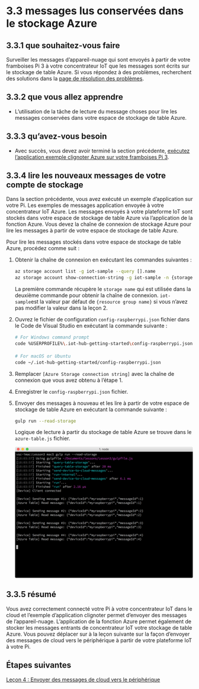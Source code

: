<properties
 pageTitle="Lire les messages conservées dans le stockage Azure | Microsoft Azure"
 description="Surveiller les messages de l’appareil-nuage qu’ils sont écrits dans votre espace de stockage de table Azure."
 services="iot-hub"
 documentationCenter=""
 authors="shizn"
 manager="timlt"
 tags=""
 keywords=""/>

<tags
 ms.service="iot-hub"
 ms.devlang="multiple"
 ms.topic="article"
 ms.tgt_pltfrm="na"
 ms.workload="na"
 ms.date="10/21/2016"
 ms.author="xshi"/>

# <a name="33-read-messages-persisted-in-azure-storage"></a>3.3 messages lus conservées dans le stockage Azure

## <a name="331-what-will-you-do"></a>3.3.1 que souhaitez-vous faire

Surveiller les messages d’appareil-nuage qui sont envoyés à partir de votre framboises Pi 3 à votre concentrateur IoT que les messages sont écrits sur le stockage de table Azure. Si vous répondez à des problèmes, recherchent des solutions dans la [page de résolution des problèmes](iot-hub-raspberry-pi-kit-node-troubleshooting.md).

## <a name="332-what-will-you-learn"></a>3.3.2 que vous allez apprendre

- L’utilisation de la tâche de lecture du message choses pour lire les messages conservées dans votre espace de stockage de table Azure.

## <a name="333-what-do-you-need"></a>3.3.3 qu’avez-vous besoin

- Avec succès, vous devez avoir terminé la section précédente, [exécutez l’application exemple clignoter Azure sur votre framboises Pi 3](iot-hub-raspberry-pi-kit-node-lesson3-run-azure-blink.md).

## <a name="334-read-new-messages-from-your-storage-account"></a>3.3.4 lire les nouveaux messages de votre compte de stockage

Dans la section précédente, vous avez exécuté un exemple d’application sur votre Pi. Les exemples de messages application envoyée à votre concentrateur IoT Azure. Les messages envoyés à votre plateforme IoT sont stockés dans votre espace de stockage de table Azure via l’application de la fonction Azure. Vous devez la chaîne de connexion de stockage Azure pour lire les messages à partir de votre espace de stockage de table Azure.

Pour lire les messages stockés dans votre espace de stockage de table Azure, procédez comme suit :

1. Obtenir la chaîne de connexion en exécutant les commandes suivantes :

    ```bash
    az storage account list -g iot-sample --query [].name
    az storage account show-connection-string -g iot-sample -n {storage name}
    ```

    La première commande récupère le `storage name` qui est utilisée dans la deuxième commande pour obtenir la chaîne de connexion. `iot-sample`est la valeur par défaut de `{resource group name}` si vous n’avez pas modifier la valeur dans la leçon 2.

2. Ouvrez le fichier de configuration `config-raspberrypi.json` fichier dans le Code de Visual Studio en exécutant la commande suivante :

    ```bash
    # For Windows command prompt
    code %USERPROFILE%\.iot-hub-getting-started\config-raspberrypi.json

    # For macOS or Ubuntu
    code ~/.iot-hub-getting-started/config-raspberrypi.json
    ```

3. Remplacer `[Azure Storage connection string]` avec la chaîne de connexion que vous avez obtenu à l’étape 1.
4. Enregistrer le `config-raspberrypi.json` fichier.
5. Envoyer des messages à nouveau et les lire à partir de votre espace de stockage de table Azure en exécutant la commande suivante :

    ```bash
    gulp run --read-storage
    ```

    Logique de lecture à partir du stockage de table Azure se trouve dans le `azure-table.js` fichier.

    ![choses exécution--stockage de lecture](media/iot-hub-raspberry-pi-lessons/lesson3/gulp_read_message.png)

## <a name="335-summary"></a>3.3.5 résumé

Vous avez correctement connecté votre Pi à votre concentrateur IoT dans le cloud et l’exemple d’application clignoter permet d’envoyer des messages de l’appareil-nuage. L’application de la fonction Azure permet également de stocker les messages entrants de concentrateur IoT votre stockage de table Azure. Vous pouvez déplacer sur à la leçon suivante sur la façon d’envoyer des messages de cloud vers le périphérique à partir de votre plateforme IoT à votre Pi.

## <a name="next-steps"></a>Étapes suivantes

[Leçon 4 : Envoyer des messages de cloud vers le périphérique](iot-hub-raspberry-pi-kit-node-lesson4-send-cloud-to-device-messages.md)
